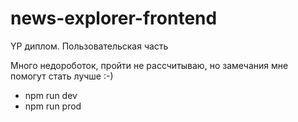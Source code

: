 # news-explorer-frontend
YP диплом. Пользовательская часть

Много недороботок, пройти не рассчитываю, но замечания мне помогут стать лучше :-)

- npm run dev 
- npm run prod
